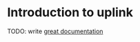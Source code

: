 # Introduction to uplink

TODO: write [great documentation](http://jacobian.org/writing/what-to-write/)
